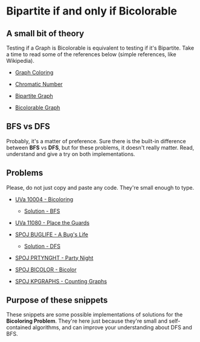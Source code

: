 # Bipartite if and only if Bicolorable

## A small bit of theory
Testing if a Graph is Bicolorable is equivalent to testing if it's Bipartite. Take a time to read some of the references below (simple references, like Wikipedia).

- [Graph Coloring](https://en.wikipedia.org/wiki/Graph_coloring)

- [Chromatic Number](http://mathworld.wolfram.com/ChromaticNumber.html)

- [Bipartite Graph](https://en.wikipedia.org/wiki/Bipartite_graph)

- [Bicolorable Graph](http://mathworld.wolfram.com/BicolorableGraph.html)

## BFS vs DFS
Probably, it's a matter of preference. Sure there is the built-in difference between **BFS** vs **DFS**, but for these problems, it doesn't really matter. Read, understand and give a try on both implementations.

## Problems

Please, do not just copy and paste any code. They're small enough to type.

- [UVa 10004 - Bicoloring](https://uva.onlinejudge.org/index.php?option=com_onlinejudge&Itemid=8&page=show_problem&problem=945)
    - [Solution - BFS](https://github.com/MaratonaAtUFSCar/Problemas/tree/master/UVa/10004.cpp)


- [UVa 11080 - Place the Guards](https://uva.onlinejudge.org/index.php?option=com_onlinejudge&Itemid=8&page=show_problem&problem=2021)


- [SPOJ BUGLIFE - A Bug's Life](http://www.spoj.com/problems/BUGLIFE/)
    - [Solution -  DFS](https://github.com/MaratonaAtUFSCar/Problemas/tree/master/SPOJ/buglife.cpp)


- [SPOJ PRTYNGHT - Party Night](http://www.spoj.com/problems/PRTYNGHT/)


- [SPOJ BICOLOR - Bicolor](http://www.spoj.com/problems/BICOLOR/)


- [SPOJ KPGRAPHS - Counting Graphs](http://www.spoj.com/problems/KPGRAPHS/)

## Purpose of these snippets
These snippets are some possible implementations of solutions for the **Bicoloring Problem**. They're here just because they're small and self-contained algorithms, and can improve your understanding about DFS and BFS.
